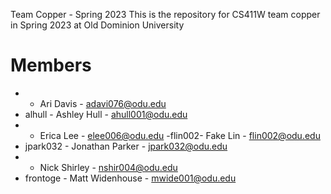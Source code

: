 Team Copper - Spring 2023
This is the repository for CS411W team copper in Spring 2023 at Old Dominion University

# Members

- - Ari Davis - adavi076@odu.edu
- alhull - Ashley Hull - ahull001@odu.edu
- - Erica Lee - elee006@odu.edu
-flin002- Fake Lin - flin002@odu.edu
- jpark032 - Jonathan Parker - jpark032@odu.edu
- - Nick Shirley - nshir004@odu.edu
- frontoge - Matt Widenhouse - mwide001@odu.edu
